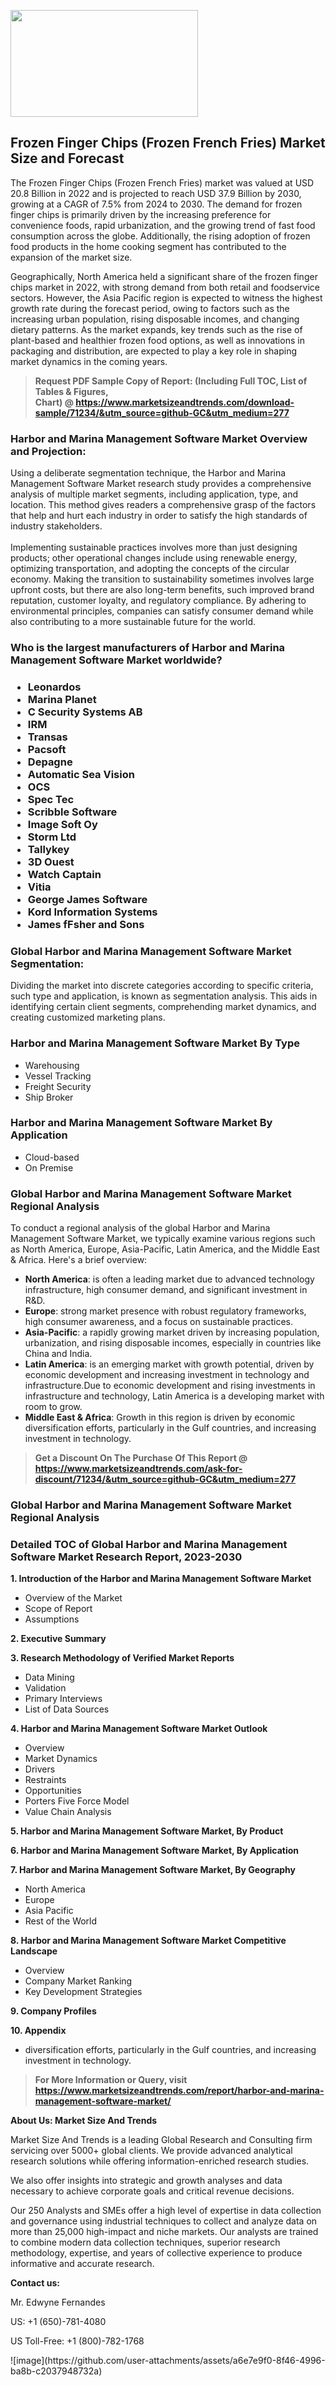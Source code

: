 <p><img class="alignnone size-medium wp-image-20088" src="https://ffe5etoiles.com/wp-content/uploads/2024/12/MST1-300x171.png" alt="" width="300" height="171" /></p><h2>Frozen Finger Chips (Frozen French Fries) Market Size and Forecast</h2><p>The Frozen Finger Chips (Frozen French Fries) market was valued at USD 20.8 Billion in 2022 and is projected to reach USD 37.9 Billion by 2030, growing at a CAGR of 7.5% from 2024 to 2030. The demand for frozen finger chips is primarily driven by the increasing preference for convenience foods, rapid urbanization, and the growing trend of fast food consumption across the globe. Additionally, the rising adoption of frozen food products in the home cooking segment has contributed to the expansion of the market size.</p><p>Geographically, North America held a significant share of the frozen finger chips market in 2022, with strong demand from both retail and foodservice sectors. However, the Asia Pacific region is expected to witness the highest growth rate during the forecast period, owing to factors such as the increasing urban population, rising disposable incomes, and changing dietary patterns. As the market expands, key trends such as the rise of plant-based and healthier frozen food options, as well as innovations in packaging and distribution, are expected to play a key role in shaping market dynamics in the coming years.</p></p><blockquote id="" class=""><strong>Request PDF Sample Copy of Report: (Including Full TOC, List of Tables &amp; Figures, Chart)&nbsp;@&nbsp;<strong><a href="https://www.marketsizeandtrends.com/download-sample/71234/&utm_source=github-GC&utm_medium=277" target="_blank">https://www.marketsizeandtrends.com/download-sample/71234/&utm_source=github-GC&utm_medium=277</a></strong></strong></blockquote><h3 id="" class="">Harbor and Marina Management Software Market&nbsp;Overview and Projection:</h3><p id="" class="">Using a deliberate segmentation technique, the Harbor and Marina Management Software Market research study provides a comprehensive analysis of multiple market segments, including application, type, and location. This method gives readers a comprehensive grasp of the factors that help and hurt each industry in order to satisfy the high standards of industry stakeholders. <br /> <br />Implementing sustainable practices involves more than just designing products; other operational changes include using renewable energy, optimizing transportation, and adopting the concepts of the circular economy. Making the transition to sustainability sometimes involves large upfront costs, but there are also long-term benefits, such improved brand reputation, customer loyalty, and regulatory compliance. By adhering to environmental principles, companies can satisfy consumer demand while also contributing to a more sustainable future for the world.</p><h3 id="" class="">Who is the largest manufacturers of&nbsp;Harbor and Marina Management Software Market worldwide?</h3><h3 class=""><p><ul><li>Leonardos </li><li> Marina Planet </li><li> C Security Systems AB </li><li> IRM </li><li> Transas </li><li> Pacsoft </li><li> Depagne </li><li> Automatic Sea Vision </li><li> OCS </li><li> Spec Tec </li><li> Scribble Software </li><li> Image Soft Oy </li><li> Storm Ltd </li><li> Tallykey </li><li> 3D Ouest </li><li> Watch Captain </li><li> Vitia </li><li> George James Software </li><li> Kord Information Systems </li><li> James fFsher and Sons</li></ul></p></h3><h3 id="" class="">Global&nbsp;Harbor and Marina Management Software Market Segmentation:</h3><p id="" class="">Dividing the market into discrete categories according to specific criteria, such type and application, is known as segmentation analysis. This aids in identifying certain client segments, comprehending market dynamics, and creating customized marketing plans.</p><h3 id="" class="">Harbor and Marina Management Software Market&nbsp;By Type</h3><p><p><ul><li>Warehousing</li><li> Vessel Tracking</li><li> Freight Security</li><li> Ship Broker</p></li></ul></p></p><h3 id="" class="">Harbor and Marina Management Software Market&nbsp;By Application</h3><p class=""><p><ul><li>Cloud-based</li><li> On Premise</li></ul></p></p><h3 id="" class="">Global Harbor and Marina Management Software Market Regional Analysis</h3><p id="" class="">To conduct a regional analysis of the global Harbor and Marina Management Software Market, we typically examine various regions such as North America, Europe, Asia-Pacific, Latin America, and the Middle East &amp; Africa. Here's a brief overview:</p><ul><li><strong>North America</strong>: is often a leading market due to advanced technology infrastructure, high consumer demand, and significant investment in R&amp;D.</li><li><strong>Europe</strong>: strong market presence with robust regulatory frameworks, high consumer awareness, and a focus on sustainable practices.</li><li><strong>Asia-Pacific</strong>: a rapidly growing market driven by increasing population, urbanization, and rising disposable incomes, especially in countries like China and India.</li><li><strong>Latin America</strong>: is an emerging market with growth potential, driven by economic development and increasing investment in technology and infrastructure.Due to economic development and rising investments in infrastructure and technology, Latin America is a developing market with room to grow.</li><li><strong>Middle East &amp; Africa</strong>: Growth in this region is driven by economic diversification efforts, particularly in the Gulf countries, and increasing investment in technology.</li></ul><blockquote id="" class=""><strong>Get a Discount On The Purchase Of This Report @ <strong><a href="https://www.marketsizeandtrends.com/ask-for-discount/71234/&utm_source=github-GC&utm_medium=277" target="_blank">https://www.marketsizeandtrends.com/ask-for-discount/71234/&utm_source=github-GC&utm_medium=277</a></strong></strong></blockquote><h3 id="" class="">Global Harbor and Marina Management Software Market Regional Analysis</h3><h3 id="" class="">Detailed TOC of Global Harbor and Marina Management Software Market Research Report, 2023-2030</h3><p id="" class=""><strong>1. Introduction of the Harbor and Marina Management Software Market</strong></p><ul><li>Overview of the Market</li><li>Scope of Report</li><li>Assumptions</li></ul><p id="" class=""><strong>2. Executive Summary</strong></p><p id="" class=""><strong>3. Research Methodology of Verified Market Reports</strong></p><ul><li>Data Mining</li><li>Validation</li><li>Primary Interviews</li><li>List of Data Sources</li></ul><p id="" class=""><strong>4. Harbor and Marina Management Software Market Outlook</strong></p><ul><li>Overview</li><li>Market Dynamics</li><li>Drivers</li><li>Restraints</li><li>Opportunities</li><li>Porters Five Force Model</li><li>Value Chain Analysis</li></ul><p id="" class=""><strong>5. Harbor and Marina Management Software Market, By Product</strong></p><p id="" class=""><strong>6. Harbor and Marina Management Software Market, By Application</strong></p><p id="" class=""><strong>7. Harbor and Marina Management Software Market, By Geography</strong></p><ul><li>North America</li><li>Europe</li><li>Asia Pacific</li><li>Rest of the World</li></ul><p id="" class=""><strong>8. Harbor and Marina Management Software Market Competitive Landscape</strong></p><ul><li>Overview</li><li>Company Market Ranking</li><li>Key Development Strategies</li></ul><p id="" class=""><strong>9. Company Profiles</strong></p><p id="" class=""><strong>10. Appendix</strong></p><ul><li>diversification efforts, particularly in the Gulf countries, and increasing investment in technology.</li></ul><blockquote id="" class=""><strong>For More Information or Query, visit <strong><strong><a href="https://www.marketsizeandtrends.com/report/harbor-and-marina-management-software-market/" target="_blank">https://www.marketsizeandtrends.com/report/harbor-and-marina-management-software-market/</a></strong></strong></strong></blockquote><p id="" class=""><strong>About Us: Market Size And Trends</strong></p><p id="" class="">Market Size And Trends is a leading Global Research and Consulting firm servicing over 5000+ global clients. We provide advanced analytical research solutions while offering information-enriched research studies.</p><p id="" class="">We also offer insights into strategic and growth analyses and data necessary to achieve corporate goals and critical revenue decisions.</p><p id="" class="">Our 250 Analysts and SMEs offer a high level of expertise in data collection and governance using industrial techniques to collect and analyze data on more than 25,000 high-impact and niche markets. Our analysts are trained to combine modern data collection techniques, superior research methodology, expertise, and years of collective experience to produce informative and accurate research.</p><p id="" class=""><strong>Contact us:</strong></p><p id="" class="">Mr. Edwyne Fernandes</p><p id="" class="">US: +1 (650)-781-4080</p><p id="" class="">US Toll-Free: +1 (800)-782-1768</p>
![image](https://github.com/user-attachments/assets/a6e7e9f0-8f46-4996-ba8b-c2037948732a)
